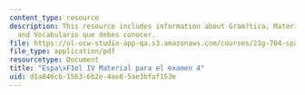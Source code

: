 ```yaml
---
content_type: resource
description: This resource includes information about Gram?tica, Materiales discutidos
  and Vocabulario que debes conocer.
file: https://ol-ocw-studio-app-qa.s3.amazonaws.com/courses/21g-704-spanish-iv-spring-2005/d1a846cb15636b2e4ae85ae3bfaf153e_MIT21G_704S05_sp4_exam4.pdf
file_type: application/pdf
resourcetype: Document
title: "Espa\xF1ol IV Material para el examen 4"
uid: d1a846cb-1563-6b2e-4ae8-5ae3bfaf153e
---
```

